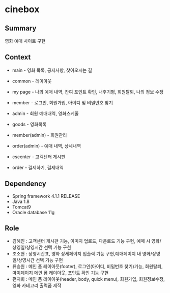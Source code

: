 # cinebox
## Summary
영화 예매 사이트 구현

## Context 
+ main - 영화 목록, 공지사항, 찾아오시는 길

+ common - 레이아웃
+ my page - 나의 예매 내역, 잔여 포인트 확인, 내후기평, 회원탈퇴,  나의 정보 수정
+ member - 로그인, 회원가입, 아이디 및 비밀번호 찾기
+ admin - 회원 예매내역, 영화스케줄
+ goods - 영화목록
+ member(admin) - 회원관리
+ order(admin) - 예매 내역, 상세내역
+ cscenter - 고객센터 게시판
+ order - 결제하기, 결제내역

## Dependency
- Spring framework 4.1.1 RELEASE
- Java 1.8
- Tomcat9
- Oracle database 11g
 
 ## Role
- 김혜진 : 고객센터 게시판 기능, 이미지 업로드, 다운로드 기능 구현, 예매 시 영화/상영일/상영시간 선택 기능 구현
- 조소현 : 상영시간표, 영화 상세페이지 입출력 기능 구현,예매페이지 내 영화/상영일/상영시간 선택 기능 구현 
- 류승원 : 메인 폼 레이아웃(footer), 로그인(아이디, 비밀번호 찾기)기능, 회원탈퇴, 마이페이지 메인 폼 레이아웃, 포인트 확인 기능 구현
- 편지희 : 메인 폼 레이아웃(header, body, quick menu), 회원가입, 회원정보수정, 영화 카테고리 출력폼 제작
